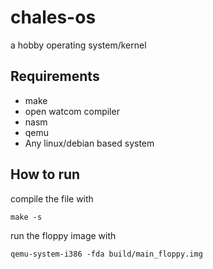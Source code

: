 # chales-os
a hobby operating system/kernel
## Requirements
- make
- open watcom compiler
- nasm
- qemu
- Any linux/debian based system
## How to run
compile the file with 
```
make -s
```
run the floppy image with
```
qemu-system-i386 -fda build/main_floppy.img
```
